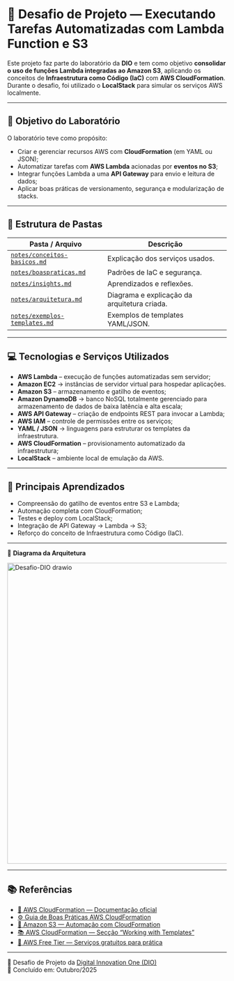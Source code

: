 # 🚀 Desafio de Projeto — Executando Tarefas Automatizadas com Lambda Function e S3

Este projeto faz parte do laboratório da **DIO** e tem como objetivo **consolidar o uso de funções Lambda integradas ao Amazon S3**, aplicando os conceitos de **Infraestrutura como Código (IaC)** com **AWS CloudFormation**.  
Durante o desafio, foi utilizado o **LocalStack** para simular os serviços AWS localmente.

---

## 🎯 Objetivo do Laboratório

O laboratório teve como propósito:
- Criar e gerenciar recursos AWS com **CloudFormation** (em YAML ou JSON);
- Automatizar tarefas com **AWS Lambda** acionadas por **eventos no S3**;
- Integrar funções Lambda a uma **API Gateway** para envio e leitura de dados;
- Aplicar boas práticas de versionamento, segurança e modularização de stacks.

---

## 📂 Estrutura de Pastas

| Pasta / Arquivo | Descrição |
|------------------|------------|
| [`notes/conceitos-basicos.md`](notes/conceitos-basicos.md) | Explicação dos serviços usados. |
| [`notes/boaspraticas.md`](notes/boaspraticas.md) | Padrões de IaC e segurança. |
| [`notes/insights.md`](notes/insights.md) | Aprendizados e reflexões. |
| [`notes/arquitetura.md`](notes/arquitetura.md) | Diagrama e explicação da arquitetura criada. |
| [`notes/exemplos-templates.md`](notes/exemplos-templates.md) | Exemplos de templates YAML/JSON. |

---

## 💻 Tecnologias e Serviços Utilizados

- **AWS Lambda** – execução de funções automatizadas sem servidor;
- **Amazon EC2** → instâncias de servidor virtual para hospedar aplicações. 
- **Amazon S3** – armazenamento e gatilho de eventos;
- **Amazon DynamoDB** → banco NoSQL totalmente gerenciado para armazenamento de dados de baixa latência e alta escala;
- **AWS API Gateway** – criação de endpoints REST para invocar a Lambda;
- **AWS IAM** – controle de permissões entre os serviços;
- **YAML / JSON** → linguagens para estruturar os templates da infraestrutura.  
- **AWS CloudFormation** – provisionamento automatizado da infraestrutura;
- **LocalStack** – ambiente local de emulação da AWS.

---

## 🧠 Principais Aprendizados

- Compreensão do gatilho de eventos entre S3 e Lambda;
- Automação completa com CloudFormation;
- Testes e deploy com LocalStack;
- Integração de API Gateway → Lambda → S3;
- Reforço do conceito de Infraestrutura como Código (IaC).

---

🧩 **Diagrama da Arquitetura**

<img width="741" height="691" alt="Desafio-DIO drawio" src="https://github.com/user-attachments/assets/4fd330ec-19fa-497a-89d0-bfd13db5db03" />

---

## 📚 Referências

- [📘 AWS CloudFormation — Documentação oficial](https://docs.aws.amazon.com/cloudformation/index.html)  
- [⚙️ Guia de Boas Práticas AWS CloudFormation](https://docs.aws.amazon.com/AWSCloudFormation/latest/UserGuide/best-practices.html)  
- [💾 Amazon S3 — Automação com CloudFormation](https://docs.aws.amazon.com/pt_br/AmazonS3/latest/userguide/olap-using-cfn-template.html)  
- [📚 AWS CloudFormation — Secção “Working with Templates”](https://docs.aws.amazon.com/AWSCloudFormation/latest/UserGuide/template-guide.html)
- [🧠 AWS Free Tier — Serviços gratuitos para prática](https://aws.amazon.com/free/)  

---

🔗 Desafio de Projeto da [Digital Innovation One (DIO)](https://www.dio.me/) \
📅 Concluído em: Outubro/2025 
